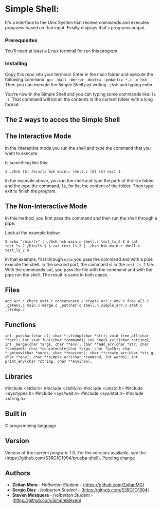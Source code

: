 # Simple Shell:

It's a interface to the Unix System that recieve commands and executes programs based on that input. Finally displays that's programs output.

### Prerequisites

You'll need at least a Linux terminal for run this program.

### Installing

Copy this repo into your terminal. Enter in the main folder and execute the following command: `gcc -Wall -Werror -Wextra -pedantic *.c -o hsh`
Then you can execute the Simple Shell just writing `./hsh` and typing enter.

You're now in the Simple Shell and you can typing some commands like: `ls -l`. That command will list all the contents in the current folder with
a long format.

## The 2 ways to acces the Simple Shell

## The Interactive Mode

In the interactive mode you run the shell and type the command that you want to execute.

Is something like this:

`$ ./hsh
($) /bin/ls
hsh main.c shell.c
($)
($) exit
$`

In the example above, you run the shell and type the path of the `bin` folder and the type the command, `ls`, for list the content of the folder.
Then type exit to finish the program.

## The Non-Interactive Mode

In this method, you first pass the command and then run the shell through a pipe.

Look at the example below:

`$ echo "/bin/ls" | ./hsh
hsh main.c shell.c test_ls_2
$
$ cat test_ls_2
/bin/ls
$
$ cat test_ls_2 | ./hsh
hsh main.c shell.c test_ls_2
$`

In that example, first through `echo` you pass the command and with a pipe execute the shell. In the second part,
the command is in the `test_ls_2` file. With the commands cat, you pass the file with the command and with the pipe run
the shell. The result is same in both cases.

## Files

`add_arr.c
check_exit.c
concatenate.c
create_arr.c
env.c
free_all.c
_getenv.c
main.c
merge.c
_putchar.c
shell.h
simple_arr.c
stat.c
_strdup.c`

## Functions

`int _putchar(char c);
char *_strdup(char *str);
void free_all(char **arr);
int stat_func(char *command);
int check_exit(char *string);
int _merge(char *args, char **env);
char **add_arr(char *str, char *command);
char *concatenate(char *args, char *path);
char *_getenv(char *words, char **environ);
char **create_arr(char *str_g, char **env);
char **simple_arr(char *command, int words);
int print_env(char *string, char **environ);
`

## Libraries

#include <stdio.h>
#include <stdlib.h>
#include <unistd.h>
#include <sys/types.h>
#include <sys/wait.h>
#include <sys/stat.h>
#include <string.h>

## Built in

C programming language

## Version

Version of the current program: 1.0. For the versions available, see the (https://github.com/S3RG1O1994/prueba-shell). Pending change

## Authors

* **Zoltan Mora**   -   *Holberton Student* - (https://github.com/ZoltanMG)
* **Sergio Diaz**   -   *Holberton Student* - (https://github.com/S3RG1O1994)
* **Steven Mosquera** - *Holberton Student* - (https://github.com/SimpleSteven)
